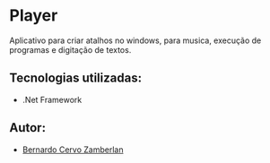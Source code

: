 # Player
Aplicativo para criar atalhos no windows, para musica, execução de programas e digitação de textos.

## Tecnologias utilizadas:
- .Net Framework

## Autor:
- [Bernardo Cervo Zamberlan](https://github.com/bernardocervoz/)
